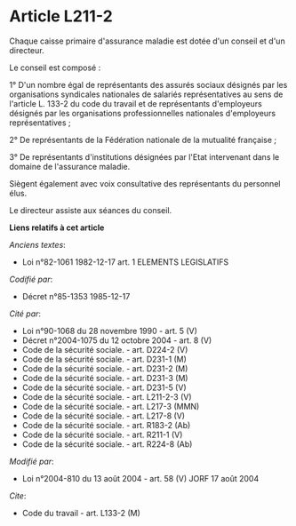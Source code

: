 # Article L211-2

Chaque caisse primaire d'assurance maladie est dotée d'un conseil et d'un directeur.

Le conseil est composé :

1° D'un nombre égal de représentants des assurés sociaux désignés par les organisations syndicales nationales de salariés
représentatives au sens de l'article L. 133-2 du code du travail et de représentants d'employeurs désignés par les
organisations professionnelles nationales d'employeurs représentatives ;

2° De représentants de la Fédération nationale de la mutualité française ;

3° De représentants d'institutions désignées par l'Etat intervenant dans le domaine de l'assurance maladie.

Siègent également avec voix consultative des représentants du personnel élus.

Le directeur assiste aux séances du conseil.

**Liens relatifs à cet article**

_Anciens textes_:

  - Loi n°82-1061 1982-12-17 art. 1 ELEMENTS LEGISLATIFS

_Codifié par_:

  - Décret n°85-1353 1985-12-17

_Cité par_:

  - Loi n°90-1068 du 28 novembre 1990 - art. 5 (V)
  - Décret n°2004-1075 du 12 octobre 2004 - art. 8 (V)
  - Code de la sécurité sociale. - art. D224-2 (V)
  - Code de la sécurité sociale. - art. D231-1 (M)
  - Code de la sécurité sociale. - art. D231-2 (M)
  - Code de la sécurité sociale. - art. D231-3 (M)
  - Code de la sécurité sociale. - art. D231-5 (V)
  - Code de la sécurité sociale. - art. L211-2-3 (V)
  - Code de la sécurité sociale. - art. L217-3 (MMN)
  - Code de la sécurité sociale. - art. L217-8 (V)
  - Code de la sécurité sociale. - art. R183-2 (Ab)
  - Code de la sécurité sociale. - art. R211-1 (V)
  - Code de la sécurité sociale. - art. R224-8 (Ab)

_Modifié par_:

  - Loi n°2004-810 du 13 août 2004 - art. 58 (V) JORF 17 août 2004

_Cite_:

  - Code du travail - art. L133-2 (M)
